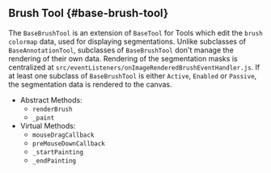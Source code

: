 ## Brush Tool {#base-brush-tool}

The `BaseBrushTool` is an extension of `BaseTool` for Tools which edit the `brush` `colormap` data, used for displaying segmentations. Unlike subclasses of `BaseAnnotationTool`, subclasses of `BaseBrushTool` don't manage the rendering of their own data. Rendering of the segmentation masks is centralized at `src/eventListeners/onImageRenderedBrushEventHandler.js`. If at least one subclass of `BaseBrushTool` is either `Active`, `Enabled` or `Passive`, the segmentation data is rendered to the canvas.

- Abstract Methods:
  - `renderBrush`
  - `_paint`
- Virtual Methods:
  - `mouseDragCallback`
  - `preMouseDownCallback`
  - `_startPainting`
  - `_endPainting`
